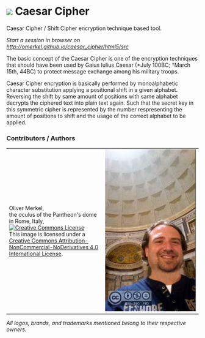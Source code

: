 <img src="http://omerkel.github.io/caesar_cipher/html5/src/img/icons/caesar-128.png" /> Caesar Cipher
=============

Caesar Cipher / Shift Cipher encryption technique based tool.

<em>Start a session in browser on http://omerkel.github.io/caesar_cipher/html5/src </em>

The basic concept of the Caesar Cipher is one of the encryption techniques
that should have been used by Gaius Iulius Caesar (*July 100BC; &dagger;March
15th, 44BC) to protect message exchange among his military troops.

Caesar Cipher encryption is basically performed by monoalphabetic character
substitution applying a positional shift in a given alphabet. Reversing
the shift by same amount of positions with same alphabet decrypts the
ciphered text into plain text again. Such that the secret key in this
symmetric cipher is represented by the number respresenting the amount
of positions to shift and the usage of the correct alphabet to be applied.

### Contributors / Authors

<table>
  <tr>
    <td><p>Oliver Merkel,<br />the oculus of the Pantheon's
      dome in Rome, Italy,<br /><a rel="license" href="http://creativecommons.org/licenses/by-nc-nd/4.0/"><img alt="Creative Commons License" style="border-width:0" src="http://i.creativecommons.org/l/by-nc-nd/4.0/88x31.png" /></a><br />This image is licensed under a <a rel="license" href="http://creativecommons.org/licenses/by-nc-nd/4.0/">Creative Commons Attribution-NonCommercial-NoDerivatives 4.0 International License</a>.    
    </p>
    </td>
    <td width="50%"><img width="100%" ondragstart="return false;" alt="Oliver Merkel, Creative Commons License, This image is licensed under a Creative Commons Attribution-NonCommercial-NoDerivatives 4.0 International License." src="html5/src/img/20150528_oliver-rome.jpg" /></td>
  </tr>
</table>

_All logos, brands, and trademarks mentioned belong to their respective owners._
